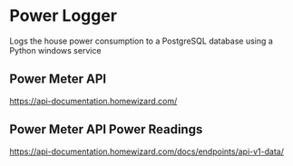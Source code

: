 # Power Logger
Logs the house power consumption to a PostgreSQL database using a Python windows service

## Power Meter API
https://api-documentation.homewizard.com/

## Power Meter API Power Readings
https://api-documentation.homewizard.com/docs/endpoints/api-v1-data/
